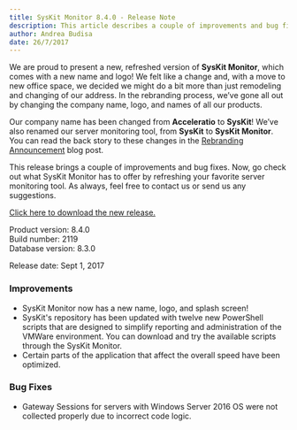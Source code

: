```yaml
---
title: SysKit Monitor 8.4.0 - Release Note
description: This article describes a couple of improvements and bug fixes delivered in SysKit Monitor – 8.4.0.
author: Andrea Budisa
date: 26/7/2017
---
```


We are proud to present a new, refreshed version of __SysKit Monitor__, which comes with a new name and logo! We felt like a change and, with a move to new office space, we decided we might do a bit more than just remodeling and changing of our address. In the rebranding process, we’ve gone all out by changing the company name, logo, and names of all our products.

Our company name has been changed from __Acceleratio__ to __SysKit__! We’ve also renamed our server monitoring tool, from __SysKit__ to __SysKit Monitor__. You can read the back story to these changes in the [Rebranding Announcement](https://www.syskit.com/blog/rebranding-announcement-syskit) blog post.

This release brings a couple of improvements and bug fixes. Now, go check out what SysKit Monitor has to offer by refreshing your favorite server monitoring tool. As always, feel free to contact us or send us any suggestions.

[Click here to download the new release.](https://www.syskit.com/products/monitor/download)

Product version: 8.4.0  
Build number: 2119  
Database version: 8.3.0

Release date: Sept 1, 2017

### Improvements

+ SysKit Monitor now has a new name, logo, and splash screen!
+ SysKit's repository has been updated with twelve new PowerShell scripts that are designed to simplify reporting and administration of the VMWare environment. You can download and try the available scripts through the SysKit Monitor.
+ Certain parts of the application that affect the overall speed have been optimized.

### Bug Fixes

+ Gateway Sessions for servers with Windows Server 2016 OS were not collected properly due to incorrect code logic.
